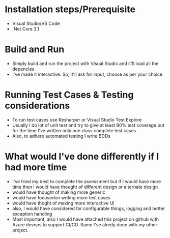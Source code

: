 # Installation steps/Prerequisite
  - Visual Studio/VS Code 
  - .Net Core 3.1

# Build and Run
  - Simply build and run the project with Visual Studio and it'll load all the depencies
  - I've made it interactive. So, it'll ask for input, choose as per your choice
 
# Running Test Cases & Testing considerations
 - To run test cases use Resharper or Visual Studio Test Explore
 - Usually I do lot of unit test and try to give at least 80% test coverage but for the time I've written only one class complete test cases
 - Also, to adhere automated testing I write BDDs
 
 # What would I've done differently if I had more time
 - I've tried my best to complete the assessment but if I would have more time then I would have thought of different design or alternate design
 - would have thought of making more generic
 - would have focusedon writing more test cases
 - would have thoght of making more interactive UI
 - also, I would have considered for configurable things, logging and better exception handling
 - Most important, also I would have attached this project on github with Azure devops to support CI/CD. Same I've alredy done with my other project.

